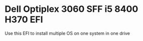 # Dell Optiplex 3060 SFF i5 8400 H370 EFI 
 Use this EFI to install multiple OS on one system in one drive
